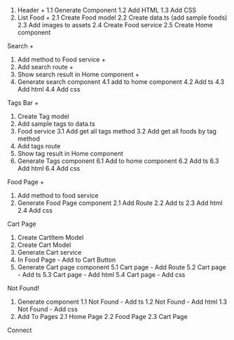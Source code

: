 1. Header +
   1.1 Generate Component
   1.2 Add HTML
   1.3 Add CSS
2. List Food +
   2.1 Create Food model
   2.2 Create data.ts (add sample foods)
   2.3 Add images to assets
   2.4 Create Food service
   2.5 Create Home component

Search +

1. Add method to Food service +
2. Add search route +
3. Show search result in Home component +
4. Generate search component
   4.1 add to home component
   4.2 Add ts
   4.3 Add html
   4.4 Add css

Tags Bar +

1. Create Tag model
2. Add sample tags to data.ts
3. Food service
   3.1 Add get all tags method
   3.2 Add get all foods by tag method
4. Add tags route
5. Show tag result in Home component
6. Generate Tags component
   6.1 Add to home component
   6.2 Add ts
   6.3 Add html
   6.4 Add css

Food Page +

1. Add method to food service
2. Generate Food Page component
   2.1 Add Route
   2.2 Add ts
   2.3 Add html
   2.4 Add css

Cart Page

1. Create CartItem Model
2. Create Cart Model
3. Generate Cart service
4. In Food Page - Add to Cart Button
5. Generate Cart page component
   5.1 Cart page - Add Route
   5.2 Cart page - Add ts
   5.3 Cart page - Add html
   5.4 Cart page - Add css

Not Found!

1. Generate component
   1.1 Not Found - Add ts
   1.2 Not Found - Add html
   1.3 Not Found - Add css
2. Add To Pages
   2.1 Home Page
   2.2 Food Page
   2.3 Cart Page

Connect
